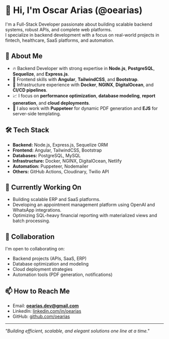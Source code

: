 # 👋 Hi, I'm Oscar Arias (@oearias)

I'm a Full-Stack Developer passionate about building scalable backend systems, robust APIs, and complete web platforms.  
I specialize in backend development with a focus on real-world projects in fintech, healthcare, SaaS platforms, and automation.

## 🚀 About Me
- 🔥 Backend Developer with strong expertise in **Node.js**, **PostgreSQL**, **Sequelize**, and **Express.js**.
- 🎨 Frontend skills with **Angular**, **TailwindCSS**, and **Bootstrap**.
- 🐳 Infrastructure experience with **Docker**, **NGINX**, **DigitalOcean**, and **CI/CD pipelines**.
- 📈 I focus on **performance optimization**, **database modeling**, **report generation**, and **cloud deployments**.
- 📄 I also work with **Puppeteer** for dynamic PDF generation and **EJS** for server-side templating.

## 🛠️ Tech Stack
- **Backend:** Node.js, Express.js, Sequelize ORM
- **Frontend:** Angular, TailwindCSS, Bootstrap
- **Databases:** PostgreSQL, MySQL
- **Infrastructure:** Docker, NGINX, DigitalOcean, Netlify
- **Automation:** Puppeteer, Nodemailer
- **Others:** GitHub Actions, Cloudinary, Twilio API

## 🌱 Currently Working On
- Building scalable ERP and SaaS platforms.
- Developing an appointment management platform using OpenAI and WhatsApp integrations.
- Optimizing SQL-heavy financial reporting with materialized views and batch processing.

## 🤝 Collaboration
I'm open to collaborating on:
- Backend projects (APIs, SaaS, ERP)
- Database optimization and modeling
- Cloud deployment strategies
- Automation tools (PDF generation, notifications)

## 📫 How to Reach Me
- Email: **oearias.dev@gmail.com**
- LinkedIn: [linkedin.com/in/oearias](https://linkedin.com/in/oearias)
- GitHub: [github.com/oearias](https://github.com/oearias)

---
*"Building efficient, scalable, and elegant solutions one line at a time."*

